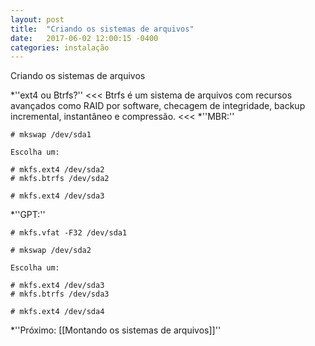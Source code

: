 ```yaml
---
layout: post
title:  "Criando os sistemas de arquivos"
date:   2017-06-02 12:00:15 -0400
categories: instalação
---
```

Criando os sistemas de arquivos

*''ext4 ou Btrfs?''
<<<
Btrfs é um sistema de arquivos com recursos avançados como RAID por software, checagem de integridade, backup incremental, instantâneo e compressão.
<<<
*''MBR:''
```
# mkswap /dev/sda1
```
`Escolha um:`

```
# mkfs.ext4 /dev/sda2
# mkfs.btrfs /dev/sda2
```
```
# mkfs.ext4 /dev/sda3
```
*''GPT:''
```
# mkfs.vfat -F32 /dev/sda1
```
```
# mkswap /dev/sda2
```
`Escolha um:`

```
# mkfs.ext4 /dev/sda3
# mkfs.btrfs /dev/sda3
```
```
# mkfs.ext4 /dev/sda4
```
*''Próximo: [[Montando os sistemas de arquivos]]''
